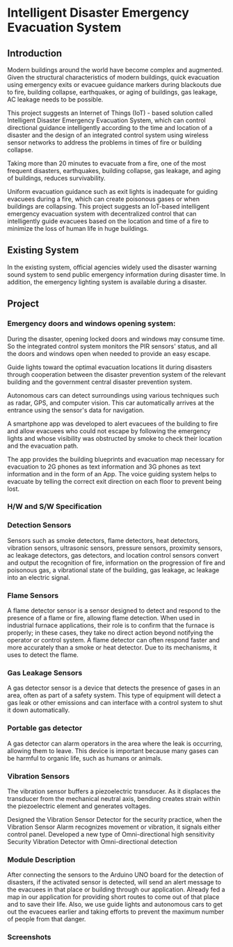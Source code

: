 # Intelligent Disaster Emergency Evacuation System

## Introduction

Modern buildings around the world have become complex and augmented. Given the structural characteristics of modern buildings, quick evacuation using emergency exits or evacuee guidance markers during blackouts due to fire, building collapse, earthquakes, or aging of buildings, gas leakage, AC leakage needs to be possible.

This project suggests an Internet of Things (IoT) - based solution called Intelligent Disaster Emergency Evacuation System, which can control directional guidance intelligently according to the time and location of a disaster and the design of an integrated control system using wireless sensor networks to address the problems in times of fire or building collapse.

Taking more than 20 minutes to evacuate from a fire, one of the most frequent disasters, earthquakes, building collapse, gas leakage, and aging of buildings, reduces survivability. 
 
Uniform evacuation guidance such as exit lights is inadequate for guiding evacuees during a fire, which can create poisonous gases or when buildings are collapsing. This project suggests an IoT-based intelligent emergency evacuation system with decentralized control that can intelligently guide evacuees based on the location and time of a fire to minimize the loss of human life in huge buildings.

## Existing System

In the existing system, official agencies widely used the disaster warning sound system to send public emergency information during disaster time. In addition, the emergency lighting system is available during a disaster.
 

## Project

### Emergency doors and windows opening system:

During the disaster, opening locked doors and windows may consume time. So the integrated control system monitors the PIR sensors' status, and all the doors and windows open when needed to provide an easy escape.

Guide lights toward the optimal evacuation locations lit during disasters through cooperation between the disaster prevention system of the relevant building and the government central disaster prevention system.

Autonomous cars can detect surroundings using various techniques such as radar, GPS,   and computer vision. This car automatically arrives at the entrance using the sensor's data for navigation.
 
A smartphone app was developed to alert evacuees of the building to fire and allow evacuees who could not escape by following the emergency lights and whose visibility was obstructed by smoke to check their location and the evacuation path.

The app provides the building blueprints and evacuation map necessary for evacuation to 2G phones as text information and 3G phones as text information and in the form of an App. The voice guiding system helps to evacuate by telling the correct exit direction on each floor to prevent being lost.
 
### H/W and S/W Specification

### Detection Sensors

Sensors such as smoke detectors, flame detectors, heat detectors, vibration sensors, ultrasonic sensors, pressure sensors, proximity sensors, ac leakage detectors, gas detectors, and location control sensors convert and output the recognition of fire, information on the progression of fire and poisonous gas, a vibrational state of the building, gas leakage, ac leakage into an electric signal.

### Flame Sensors

A flame detector sensor is a sensor designed to detect and respond to the presence of a flame or fire, allowing flame detection. When used in industrial furnace applications, their role is to confirm that the furnace is properly; in these cases, they take no direct action beyond notifying the operator or control system. A flame detector can often respond faster and more accurately than a smoke or heat detector. Due to its mechanisms, it uses to detect the flame. 

### Gas Leakage Sensors

A gas detector sensor is a device that detects the presence of gases in an area, often as part of a safety system. This type of equipment will detect a gas leak or other emissions and can interface with a control system to shut it down automatically.

### Portable gas detector
A gas detector can alarm operators in the area where the leak is occurring, allowing them to leave. This device is important because many gases can be harmful to organic life, such as humans or animals.

### Vibration Sensors

The vibration sensor buffers a piezoelectric transducer. As it displaces the transducer from the mechanical neutral axis, bending creates strain within the piezoelectric element and generates voltages. 

Designed the Vibration Sensor Detector for the security practice, when the Vibration Sensor Alarm recognizes movement or vibration, it signals either control panel. Developed a new type of Omni-directional high sensitivity Security Vibration Detector with Omni-directional detection 

### Module Description

After connecting the sensors to the Arduino UNO board for the detection of disasters, if the activated sensor is detected, will send an alert message to the evacuees in that place or building through our application. Already fed a map in our application for providing short routes to come out of that place and to save their life. Also, we use guide lights and autonomous cars to get out the evacuees earlier and taking efforts to prevent the maximum number of people from that danger.

### Screenshots
